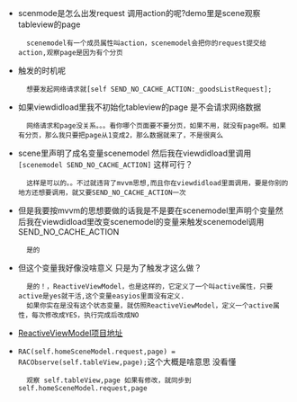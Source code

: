 * scenmode是怎么出发request 调用action的呢?demo里是scene观察tableview的page 
	
		scenemodel有一个成员属性叫action，scenemodel会把你的request提交给action,观察page是因为有个分页
* 触发的时机呢
	
		想要发起网络请求就[self SEND_NO_CACHE_ACTION:_goodsListRequest];
		
* 如果viewdidload里我不初始化tableview的page 是不会请求网络数据

		网络请求和page没关系。。。看你哪个页面要不要分页，如果不用，就没有page啊。如果有分页，那么我只要把page从1变成2，那么数据就来了，不是很爽么
		

* scene里声明了成名变量scenemodel 然后我在viewdidload里调用`[scenemodel SEND_NO_CACHE_ACTION]` 这样可行？

		这样是可以的。。不过就违背了mvvm思想,而且你在viewdidload里面调用，要是你别的地方还想要调用，就又要SEND_NO_CACHE_ACTION一次
  		

* 但是我要按mvvm的思想要做的话我是不是要在scenemodel里声明个变量然后我在viewdidload里改变scenemodel的变量来触发scenemodel调用 SEND_NO_CACHE_ACTION

		是的
		
* 但这个变量我好像没啥意义 只是为了触发才这么做？

		是的！，ReactiveViewModel，也是这样的，它定义了一个叫active属性，只要active是yes就干活,这个变量easyios里面没有定义.
		如果你实在是没有这个状态变量，就仿照ReactiveViewModel，定义一个active属性，每次修改成YES，执行完成后改成NO 
		
* [ReactiveViewModel项目地址](https://github.com/ReactiveCocoa/ReactiveViewModel)

* `RAC(self.homeSceneModel.request,page) = RACObserve(self.tableView,page);`这个大概是啥意思 没看懂

		观察 self.tableView,page 如果有修改，就同步到 self.homeSceneModel.request,page


